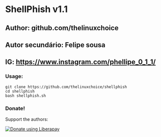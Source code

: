 # ShellPhish v1.1
## Author: github.com/thelinuxchoice
## Autor secundário: Felipe sousa
## IG: https://www.instagram.com/phellipe_0_1_1/
### Usage:
```
git clone https://github.com/thelinuxchoice/shellphish
cd shellphish
bash shellphish.sh
```

### Donate!
Support the authors:

<noscript><a href="https://liberapay.com/thelinuxchoice/donate"><img alt="Donate using Liberapay" src="https://liberapay.com/assets/widgets/donate.svg"></a></noscript>
